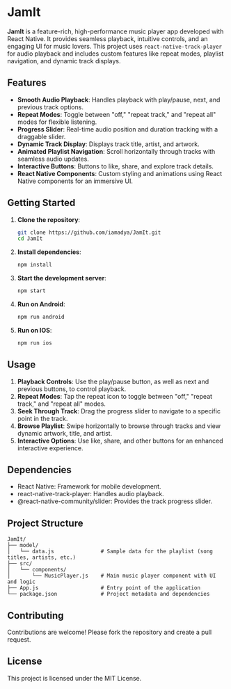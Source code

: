 # **JamIt**

**JamIt** is a feature-rich, high-performance music player app developed with React Native. It provides seamless playback, intuitive controls, and an engaging UI for music lovers. This project uses `react-native-track-player` for audio playback and includes custom features like repeat modes, playlist navigation, and dynamic track displays.

## **Features**

- **Smooth Audio Playback**: Handles playback with play/pause, next, and previous track options.
- **Repeat Modes**: Toggle between "off," "repeat track," and "repeat all" modes for flexible listening.
- **Progress Slider**: Real-time audio position and duration tracking with a draggable slider.
- **Dynamic Track Display**: Displays track title, artist, and artwork.
- **Animated Playlist Navigation**: Scroll horizontally through tracks with seamless audio updates.
- **Interactive Buttons**: Buttons to like, share, and explore track details.
- **React Native Components**: Custom styling and animations using React Native components for an immersive UI.

## **Getting Started**

1. **Clone the repository**:
   
   ```bash
   git clone https://github.com/iamadya/JamIt.git
   cd JamIt
   
2. **Install dependencies**:
   
   ```bash
   npm install
   
3. **Start the development server**:
 
    ```bash
    npm start
    
4. **Run on Android**:
   
   ```bash
   npm run android

5. **Run on IOS**:
    
   ```bash
   npm run ios

## **Usage**

1. **Playback Controls**: Use the play/pause button, as well as next and previous buttons, to control playback.
2. **Repeat Modes**: Tap the repeat icon to toggle between "off," "repeat track," and "repeat all" modes.
3. **Seek Through Track**: Drag the progress slider to navigate to a specific point in the track.
4. **Browse Playlist**: Swipe horizontally to browse through tracks and view dynamic artwork, title, and artist.
5. **Interactive Options**: Use like, share, and other buttons for an enhanced interactive experience.

## **Dependencies**

- React Native: Framework for mobile development.
- react-native-track-player: Handles audio playback.
- @react-native-community/slider: Provides the track progress slider.

## **Project Structure**

```plaintext
JamIt/
├── model/
│   └── data.js               # Sample data for the playlist (song titles, artists, etc.)
├── src/
│   └── components/
│       └── MusicPlayer.js    # Main music player component with UI and logic
├── App.js                    # Entry point of the application
└── package.json              # Project metadata and dependencies
```

## **Contributing**

Contributions are welcome! Please fork the repository and create a pull request.

## **License**

This project is licensed under the MIT License.

